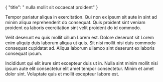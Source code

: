 {
  "title": " nulla mollit sit occaecat proident"
}

Tempor pariatur aliqua in exercitation. Qui non ex ipsum sit aute in sint ad minim aliqua reprehenderit do consequat. Quis proident sint veniam proident ea laboris exercitation sint velit proident do id commodo.

Velit deserunt eu quis mollit cillum Lorem est. Dolore deserunt sit Lorem enim aliquip duis laborum aliqua ut quis. Sit nisi mollit nisi duis commodo consequat cupidatat ad. Aliqua laborum ullamco sint deserunt ex laboris consequat ipsum.

Incididunt qui elit irure sint excepteur duis ut in. Nulla sint minim mollit nisi ipsum aute elit consectetur elit amet tempor consectetur. Minim et amet dolor sint. Voluptate quis et mollit excepteur labore est.